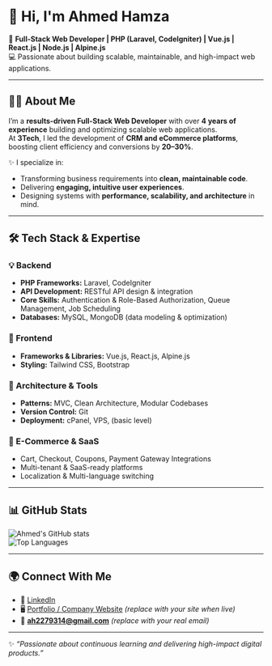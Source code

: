 # 👋 Hi, I'm Ahmed Hamza  

🚀 **Full-Stack Web Developer | PHP (Laravel, CodeIgniter) | Vue.js | React.js | Node.js | Alpine.js**  
💻 Passionate about building scalable, maintainable, and high-impact web applications.  

---

## 👨‍💻 About Me  

I’m a **results-driven Full-Stack Web Developer** with over **4 years of experience** building and optimizing scalable web applications.  
At **3Tech**, I led the development of **CRM and eCommerce platforms**, boosting client efficiency and conversions by **20–30%**.  

✨ I specialize in:  
- Transforming business requirements into **clean, maintainable code**.  
- Delivering **engaging, intuitive user experiences**.  
- Designing systems with **performance, scalability, and architecture** in mind.  

---

## 🛠️ Tech Stack & Expertise  

### 💡 Backend  
- **PHP Frameworks:** Laravel, CodeIgniter  
- **API Development:** RESTful API design & integration  
- **Core Skills:** Authentication & Role-Based Authorization, Queue Management, Job Scheduling  
- **Databases:** MySQL, MongoDB (data modeling & optimization)  

### 🎨 Frontend  
- **Frameworks & Libraries:** Vue.js, React.js, Alpine.js  
- **Styling:** Tailwind CSS, Bootstrap  

### 🧩 Architecture & Tools  
- **Patterns:** MVC, Clean Architecture, Modular Codebases  
- **Version Control:** Git  
- **Deployment:** cPanel, VPS, (basic level)  

### 🛒 E-Commerce & SaaS  
- Cart, Checkout, Coupons, Payment Gateway Integrations  
- Multi-tenant & SaaS-ready platforms  
- Localization & Multi-language switching  

---

## 📊 GitHub Stats  

![Ahmed's GitHub stats](https://github-readme-stats.vercel.app/api?username=ahmedhamza1001&show_icons=true&theme=tokyonight)  
![Top Languages](https://github-readme-stats.vercel.app/api/top-langs/?username=ahmedhamza1001&layout=compact&theme=tokyonight)  

---

## 🌍 Connect With Me  

- 💼 [LinkedIn](https://www.linkedin.com/in/ahmed-hamza-3190311b2/)  
- 🖥️ [Portfolio / Company Website](https://deltaatech.com) *(replace with your site when live)*  
- 📧 **ah2279314@gmail.com** *(replace with your real email)*  

---

✨ *“Passionate about continuous learning and delivering high-impact digital products.”*  
